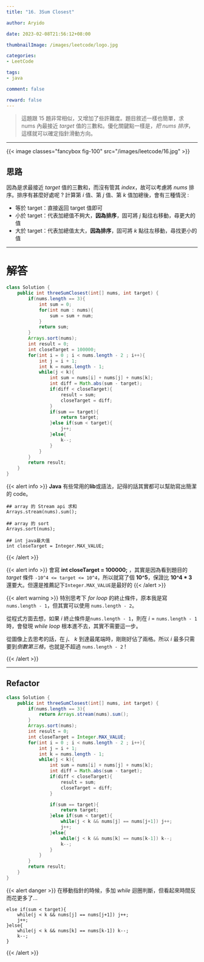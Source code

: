 ```yaml
---
title: "16. 3Sum Closest"

author: Aryido

date: 2023-02-08T21:56:12+08:00

thumbnailImage: /images/leetcode/logo.jpg

categories:
- LeetCode

tags:
- java

comment: false

reward: false
---
```

<!--BODY-->
> 這題跟 15 題非常相似，又增加了些許難度。題目敘述一樣也簡單，求 nums 內最接近 *target* 值的三數和。優化關鍵點一樣是，*把 nums 排序*，這樣就可以確定指針滑動方向。
<!--more-->

---

{{< image classes="fancybox fig-100" src="/images/leetcode/16.jpg" >}}

## 思路
因為是求最接近 *target* 值的三數和，而沒有管其 *index*，故可以考慮將 *nums* 排序。排序有甚麼好處呢 ? 計算第 *i* 值、第 *j* 值、第 *k* 值加總後，會有三種情況 :
- 等於 target：直接返回 target 值即可
- 小於 target：代表加總值不夠大，**因為排序**，固可將 *j* 點往右移動，尋更大的值
- 大於 target：代表加總值太大，**因為排序**，固可將 *k* 點往左移動，尋找更小的值

---

# 解答
```java
class Solution {
    public int threeSumClosest(int[] nums, int target) {
        if(nums.length == 3){
            int sum = 0;
            for(int num : nums){
                sum = sum + num;
            }
            return sum;
        }
        Arrays.sort(nums);
        int result = 0;
        int closeTarget = 100000;
        for(int i = 0 ; i < nums.length - 2 ; i++){
            int j = i + 1;
            int k = nums.length - 1;
            while(j < k){
                int sum = nums[i] + nums[j] + nums[k];
                int diff = Math.abs(sum - target);
                if(diff < closeTarget){
                    result = sum;
                    closeTarget = diff;
                }
                if(sum == target){
                    return target;
                }else if(sum < target){
                    j++;
                }else{
                    k--;
                }
            }
        }
        return result;
    }
}
```

{{< alert info >}}
**Java** 有些常用的**lib**或語法，記得的話其實都可以幫助寫出簡潔的 code。
```
## array 的 Stream api 求和
Arrays.stream(nums).sum();

## array 的 sort
Arrays.sort(nums);

## int java最大值
int closeTarget = Integer.MAX_VALUE;

```
{{< /alert >}}


{{< alert info >}}
會寫 **int closeTarget = 100000;** ，其實是因為看到題目的 *target* 條件 ```-10^4 <= target <= 10^4```，所以就寫了個 **10^5**，保證比 **10^4 * 3** 還要大。但還是推薦記下```Integer.MAX_VALUE```是最好的
{{< /alert >}}

{{< alert warning >}}
特別思考下 *for loop* 的終止條件，原本我是寫 ```nums.length - 1```，但其實可以使用 ```nums.length - 2```。


從程式方面去想，如果 *i* 終止條件是```nums.length - 1```，則在 *i* = ```nums.length - 1```時，會發現 *while loop* 根本進不去，其實不需要這一步。

從圖像上去思考的話，在 *j*、 *k* 到達最尾端時，剛剛好佔了兩格。所以 *i* 最多只需要到*倒數第三格*，也就是不超過 ```nums.length - 2``` !

{{< /alert >}}

---

## Refactor
```java
class Solution {
    public int threeSumClosest(int[] nums, int target) {
        if(nums.length == 3){
            return Arrays.stream(nums).sum();
        }
        Arrays.sort(nums);
        int result = 0;
        int closeTarget = Integer.MAX_VALUE;
        for(int i = 0 ; i < nums.length - 2 ; i++){
            int j = i + 1;
            int k = nums.length - 1;
            while(j < k){
                int sum = nums[i] + nums[j] + nums[k];
                int diff = Math.abs(sum - target);
                if(diff < closeTarget){
                    result = sum;
                    closeTarget = diff;
                }

                if(sum == target){
                    return target;
                }else if(sum < target){
                    while(j < k && nums[j] == nums[j+1]) j++;
                    j++;
                }else{
                    while(j < k && nums[k] == nums[k-1]) k--;
                    k--;
                }
            }
        }
        return result;
    }
}
```

{{< alert danger >}}
在移動指針的時候，多加 *while* 迴圈判斷，但看起來時間反而花更多了...
```
else if(sum < target){
    while(j < k && nums[j] == nums[j+1]) j++;
    j++;
}else{
    while(j < k && nums[k] == nums[k-1]) k--;
    k--;
}
```
{{< /alert >}}
